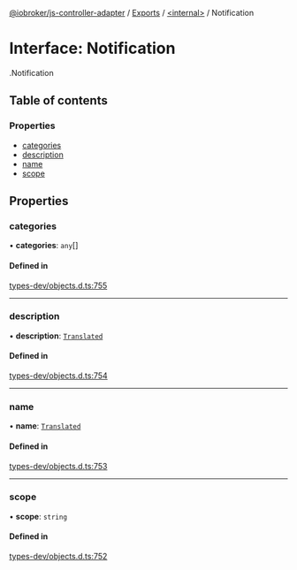 [@iobroker/js-controller-adapter](../README.md) / [Exports](../modules.md) / [<internal\>](../modules/internal_.md) / Notification

# Interface: Notification

[<internal>](../modules/internal_.md).Notification

## Table of contents

### Properties

- [categories](internal_.Notification.md#categories)
- [description](internal_.Notification.md#description)
- [name](internal_.Notification.md#name)
- [scope](internal_.Notification.md#scope)

## Properties

### categories

• **categories**: `any`[]

#### Defined in

[types-dev/objects.d.ts:755](https://github.com/ioBroker/ioBroker.js-controller/blob/a115ba28/packages/types-dev/objects.d.ts#L755)

___

### description

• **description**: [`Translated`](../modules/internal_.md#translated)

#### Defined in

[types-dev/objects.d.ts:754](https://github.com/ioBroker/ioBroker.js-controller/blob/a115ba28/packages/types-dev/objects.d.ts#L754)

___

### name

• **name**: [`Translated`](../modules/internal_.md#translated)

#### Defined in

[types-dev/objects.d.ts:753](https://github.com/ioBroker/ioBroker.js-controller/blob/a115ba28/packages/types-dev/objects.d.ts#L753)

___

### scope

• **scope**: `string`

#### Defined in

[types-dev/objects.d.ts:752](https://github.com/ioBroker/ioBroker.js-controller/blob/a115ba28/packages/types-dev/objects.d.ts#L752)

